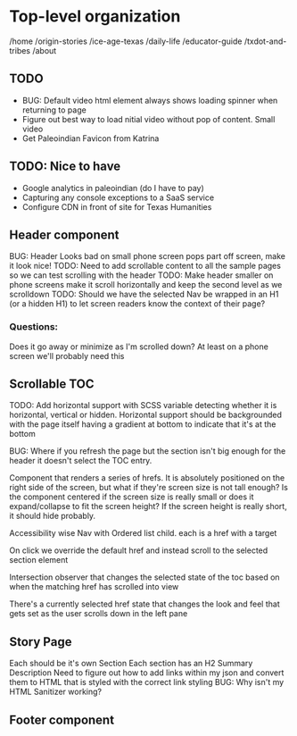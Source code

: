 # Top-level organization

/home
/origin-stories
/ice-age-texas
/daily-life
/educator-guide
/txdot-and-tribes
/about

## TODO

-   BUG: Default video html element always shows loading spinner when returning to page
-   Figure out best way to load nitial video without pop of content. Small video
-   Get Paleoindian Favicon from Katrina

## TODO: Nice to have

-   Google analytics in paleoindian (do I have to pay)
-   Capturing any console exceptions to a SaaS service
-   Configure CDN in front of site for Texas Humanities

## Header component

BUG: Header Looks bad on small phone screen pops part off screen, make it look nice!
TODO: Need to add scrollable content to all the sample pages so we can test scrolling with the header
TODO: Make header smaller on phone screens make it scroll horizontally and keep the second level as we scrolldown
TODO: Should we have the selected Nav be wrapped in an H1 (or a hidden H1) to let screen readers know the context of their page?

### Questions:

Does it go away or minimize as I'm scrolled down? At least on a phone screen we'll probably need this

## Scrollable TOC

TODO: Add horizontal support with SCSS variable detecting whether it is horizontal, vertical or hidden. Horizontal support should be
backgrounded with the page itself having a gradient at bottom to indicate that it's at the bottom

BUG: Where if you refresh the page but the section isn't big enough for the header it doesn't select the TOC entry.

Component that renders a series of hrefs. It is absolutely positioned on the right side of the screen, but what if they're screen size is not tall enough?
Is the component centered if the screen size is really small or does it expand/collapse to fit the screen height? If the screen height is really short, it should hide probably.

Accessibility wise
Nav with Ordered list child. each is a href with a target

On click we override the default href and instead scroll to the selected section element

Intersection observer that changes the selected state of the toc based on when the matching href has scrolled into view

There's a currently selected href state that changes the look and feel that gets set as the user scrolls down in the left pane

## Story Page

Each should be it's own Section
Each section has an H2
Summary Description
Need to figure out how to add links within my json and convert them to HTML that is styled with the correct link styling
BUG: Why isn't my HTML Sanitizer working?

## Footer component
